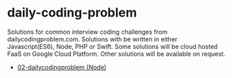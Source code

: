 # daily-coding-problem
Solutions for common interview coding challenges from dailycodingproblem.com. Solutions with be written in either Javascript(ES6), Node, PHP or Swift. Some solutions will be cloud hosted FaaS on Google Cloud Platform. Other solutions will be available on request.

- [02-dailycodingproblem (Node)](https://us-central1-pivotes5.cloudfunctions.net/dcp-20200211?numbers=1,2,3,4,5)
